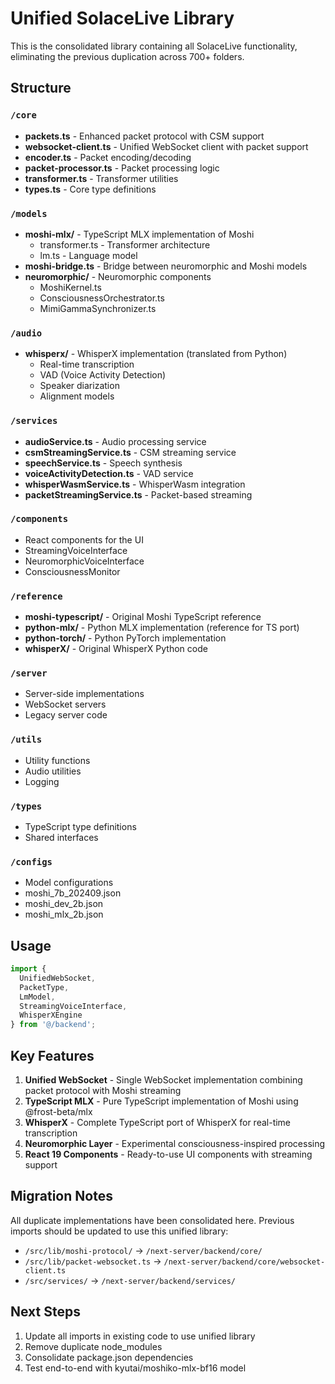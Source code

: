# Unified SolaceLive Library

This is the consolidated library containing all SolaceLive functionality, eliminating the previous duplication across 700+ folders.

## Structure

### `/core`
- **packets.ts** - Enhanced packet protocol with CSM support
- **websocket-client.ts** - Unified WebSocket client with packet support
- **encoder.ts** - Packet encoding/decoding
- **packet-processor.ts** - Packet processing logic
- **transformer.ts** - Transformer utilities
- **types.ts** - Core type definitions

### `/models`
- **moshi-mlx/** - TypeScript MLX implementation of Moshi
  - transformer.ts - Transformer architecture
  - lm.ts - Language model
- **moshi-bridge.ts** - Bridge between neuromorphic and Moshi models
- **neuromorphic/** - Neuromorphic components
  - MoshiKernel.ts
  - ConsciousnessOrchestrator.ts
  - MimiGammaSynchronizer.ts

### `/audio`
- **whisperx/** - WhisperX implementation (translated from Python)
  - Real-time transcription
  - VAD (Voice Activity Detection)
  - Speaker diarization
  - Alignment models

### `/services`
- **audioService.ts** - Audio processing service
- **csmStreamingService.ts** - CSM streaming service
- **speechService.ts** - Speech synthesis
- **voiceActivityDetection.ts** - VAD service
- **whisperWasmService.ts** - WhisperWasm integration
- **packetStreamingService.ts** - Packet-based streaming

### `/components`
- React components for the UI
- StreamingVoiceInterface
- NeuromorphicVoiceInterface
- ConsciousnessMonitor

### `/reference`
- **moshi-typescript/** - Original Moshi TypeScript reference
- **python-mlx/** - Python MLX implementation (reference for TS port)
- **python-torch/** - Python PyTorch implementation
- **whisperX/** - Original WhisperX Python code

### `/server`
- Server-side implementations
- WebSocket servers
- Legacy server code

### `/utils`
- Utility functions
- Audio utilities
- Logging

### `/types`
- TypeScript type definitions
- Shared interfaces

### `/configs`
- Model configurations
- moshi_7b_202409.json
- moshi_dev_2b.json
- moshi_mlx_2b.json

## Usage

```typescript
import {
  UnifiedWebSocket,
  PacketType,
  LmModel,
  StreamingVoiceInterface,
  WhisperXEngine
} from '@/backend';
```

## Key Features

1. **Unified WebSocket** - Single WebSocket implementation combining packet protocol with Moshi streaming
2. **TypeScript MLX** - Pure TypeScript implementation of Moshi using @frost-beta/mlx
3. **WhisperX** - Complete TypeScript port of WhisperX for real-time transcription
4. **Neuromorphic Layer** - Experimental consciousness-inspired processing
5. **React 19 Components** - Ready-to-use UI components with streaming support

## Migration Notes

All duplicate implementations have been consolidated here. Previous imports should be updated to use this unified library:

- `/src/lib/moshi-protocol/` → `/next-server/backend/core/`
- `/src/lib/packet-websocket.ts` → `/next-server/backend/core/websocket-client.ts`
- `/src/services/` → `/next-server/backend/services/`

## Next Steps

1. Update all imports in existing code to use unified library
2. Remove duplicate node_modules
3. Consolidate package.json dependencies
4. Test end-to-end with kyutai/moshiko-mlx-bf16 model
